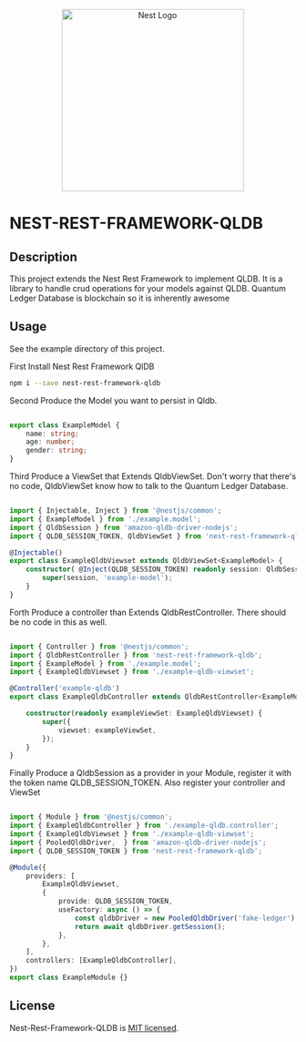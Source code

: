 
<p align="center">
  <a href="http://nestjs.com/" target="blank"><img src="https://encrypted-tbn0.gstatic.com/images?q=tbn%3AANd9GcQDKJWSppTxNLtP4W_nGEwysUcuXX9qW9nMr58eaVs20G_AVj9i" width="320" alt="Nest Logo" /></a>
</p>

# NEST-REST-FRAMEWORK-QLDB

## Description
This project extends the Nest Rest Framework to implement QLDB. It is a library to handle crud operations for your models against QLDB. Quantum Ledger Database is blockchain so it is inherently awesome

## Usage

See the example directory of this project.

First Install Nest Rest Framework QlDB
```bash
npm i --save nest-rest-framework-qldb
```

Second Produce the Model you want to persist in Qldb.

```typescript

export class ExampleModel {
    name: string;
    age: number;
    gender: string;
}

```

Third Produce a ViewSet that Extends QldbViewSet. 
Don't worry that there's no code, QldbViewSet know how to talk to the Quantum Ledger Database.

```typescript

import { Injectable, Inject } from '@nestjs/common';
import { ExampleModel } from './example.model';
import { QldbSession } from 'amazon-qldb-driver-nodejs';
import { QLDB_SESSION_TOKEN, QldbViewSet } from 'nest-rest-framework-qldb';

@Injectable()
export class ExampleQldbViewset extends QldbViewSet<ExampleModel> {
    constructor( @Inject(QLDB_SESSION_TOKEN) readonly session: QldbSession) {
        super(session, 'example-model');
    }
}

```

Forth Produce a controller than Extends QldbRestController.
There should be no code in this as well.

```typescript

import { Controller } from '@nestjs/common';
import { QldbRestController } from 'nest-rest-framework-qldb';
import { ExampleModel } from './example.model';
import { ExampleQldbViewset } from './example-qldb-viewset';

@Controller('example-qldb')
export class ExampleQldbController extends QldbRestController<ExampleModel, ExampleModel, ExampleModel> {

    constructor(readonly exampleViewSet: ExampleQldbViewset) {
        super({
            viewset: exampleViewSet,
        });
    }
}


```



Finally Produce a QldbSession as a provider in your Module, register it with the token name QLDB_SESSION_TOKEN.
Also register your controller and ViewSet
```typescript

import { Module } from '@nestjs/common';
import { ExampleQldbController } from './example-qldb.controller';
import { ExampleQldbViewset } from './example-qldb-viewset';
import { PooledQldbDriver,  } from 'amazon-qldb-driver-nodejs';
import { QLDB_SESSION_TOKEN } from 'nest-rest-framework-qldb';

@Module({
    providers: [
        ExampleQldbViewset,
        {
            provide: QLDB_SESSION_TOKEN,
            useFactory: async () => {
                const qldbDriver = new PooledQldbDriver('fake-ledger');
                return await qldbDriver.getSession();
            },
        },
    ],
    controllers: [ExampleQldbController],
})
export class ExampleModule {}

```



## License

  Nest-Rest-Framework-QLDB is [MIT licensed](LICENSE).
